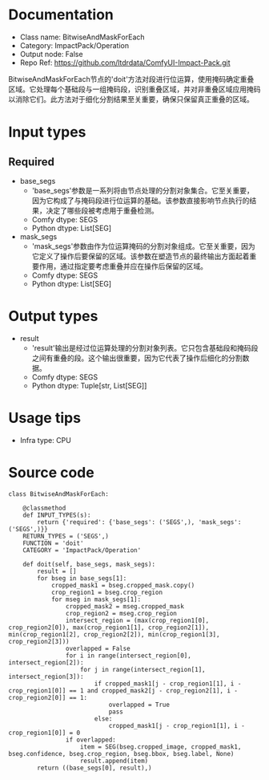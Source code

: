 # Documentation
- Class name: BitwiseAndMaskForEach
- Category: ImpactPack/Operation
- Output node: False
- Repo Ref: https://github.com/ltdrdata/ComfyUI-Impact-Pack.git

BitwiseAndMaskForEach节点的'doit'方法对段进行位运算，使用掩码确定重叠区域。它处理每个基础段与一组掩码段，识别重叠区域，并对非重叠区域应用掩码以消除它们。此方法对于细化分割结果至关重要，确保只保留真正重叠的区域。

# Input types
## Required
- base_segs
    - 'base_segs'参数是一系列将由节点处理的分割对象集合。它至关重要，因为它构成了与掩码段进行位运算的基础。该参数直接影响节点执行的结果，决定了哪些段被考虑用于重叠检测。
    - Comfy dtype: SEGS
    - Python dtype: List[SEG]
- mask_segs
    - 'mask_segs'参数由作为位运算掩码的分割对象组成。它至关重要，因为它定义了操作后要保留的区域。该参数在塑造节点的最终输出方面起着重要作用，通过指定要考虑重叠并应在操作后保留的区域。
    - Comfy dtype: SEGS
    - Python dtype: List[SEG]

# Output types
- result
    - 'result'输出是经过位运算处理的分割对象列表。它只包含基础段和掩码段之间有重叠的段。这个输出很重要，因为它代表了操作后细化的分割数据。
    - Comfy dtype: SEGS
    - Python dtype: Tuple[str, List[SEG]]

# Usage tips
- Infra type: CPU

# Source code
```
class BitwiseAndMaskForEach:

    @classmethod
    def INPUT_TYPES(s):
        return {'required': {'base_segs': ('SEGS',), 'mask_segs': ('SEGS',)}}
    RETURN_TYPES = ('SEGS',)
    FUNCTION = 'doit'
    CATEGORY = 'ImpactPack/Operation'

    def doit(self, base_segs, mask_segs):
        result = []
        for bseg in base_segs[1]:
            cropped_mask1 = bseg.cropped_mask.copy()
            crop_region1 = bseg.crop_region
            for mseg in mask_segs[1]:
                cropped_mask2 = mseg.cropped_mask
                crop_region2 = mseg.crop_region
                intersect_region = (max(crop_region1[0], crop_region2[0]), max(crop_region1[1], crop_region2[1]), min(crop_region1[2], crop_region2[2]), min(crop_region1[3], crop_region2[3]))
                overlapped = False
                for i in range(intersect_region[0], intersect_region[2]):
                    for j in range(intersect_region[1], intersect_region[3]):
                        if cropped_mask1[j - crop_region1[1], i - crop_region1[0]] == 1 and cropped_mask2[j - crop_region2[1], i - crop_region2[0]] == 1:
                            overlapped = True
                            pass
                        else:
                            cropped_mask1[j - crop_region1[1], i - crop_region1[0]] = 0
                if overlapped:
                    item = SEG(bseg.cropped_image, cropped_mask1, bseg.confidence, bseg.crop_region, bseg.bbox, bseg.label, None)
                    result.append(item)
        return ((base_segs[0], result),)
```
